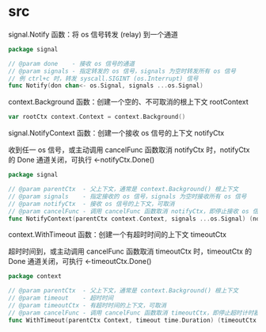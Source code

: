 # src

signal.Notify 函数：将 os 信号转发 (relay) 到一个通道

```go
package signal

// @param done    - 接收 os 信号的通道
// @param signals - 指定转发的 os 信号，signals 为空时转发所有 os 信号
// 例 ctrl+c 时，转发 syscall.SIGINT (os.Interrupt) 信号
func Notify(don chan<- os.Signal, signals ...os.Signal)
```

context.Background 函数：创建一个空的、不可取消的根上下文 rootContext

```go
var rootCtx context.Context = context.Background()
```

signal.NotifyContext 函数：创建一个接收 os 信号的上下文 notifyCtx

收到任一 os 信号，或主动调用 cancelFunc 函数取消 notifyCtx 时，notifyCtx 的 Done 通道关闭，可执行 <-notifyCtx.Done()

```go
package signal

// @param parentCtx  - 父上下文，通常是 context.Background() 根上下文
// @param signals    - 指定接收的 os 信号，signals 为空时接收所有 os 信号
// @param notifyCtx  - 接收 os 信号的上下文，可取消
// @param cancelFunc - 调用 cancelFunc 函数取消 notifyCtx，即停止接收 os 信号，关闭 notifyCtx 的 Done 通道，释放资源
func NotifyContext(parentCtx context.Context, signals ...os.Signal) (notifyCtx context.Context, cancelFunc context.CancelFunc)
```

context.WithTimeout 函数：创建一个有超时时间的上下文 timeoutCtx

超时时间到，或主动调用 cancelFunc 函数取消 timeoutCtx 时，timeoutCtx 的 Done 通道关闭，可执行 <-timeoutCtx.Done()

```go
package context

// @param parentCtx  - 父上下文，通常是 context.Background() 根上下文
// @param timeout    - 超时时间
// @param timeoutCtx - 有超时时间的上下文，可取消
// @param cancelFunc - 调用 cancelFunc 函数取消 timeoutCtx，即停止超时计时器，关闭 timeoutCtx 的 Done 通道，释放资源
func WithTimeout(parentCtx Context, timeout time.Duration) (timeoutCtx Context, cancelFunc CancelFunc)
```
